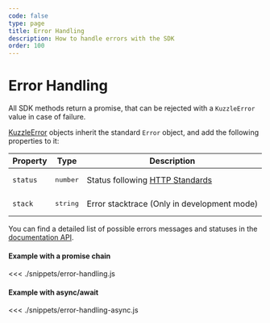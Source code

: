 ```yaml
---
code: false
type: page
title: Error Handling
description: How to handle errors with the SDK
order: 100
---
```


# Error Handling

All SDK methods return a promise, that can be rejected with a `KuzzleError` value in case of failure.

[KuzzleError](/sdk/js/7/core-classes/kuzzle-error/introduction) objects inherit the standard `Error` object, and add the following properties to it:

| Property | Type              | Description                                                                                |
| -------- | ----------------- | ------------------------------------------------------------------------------------------ |
| `status` | <pre>number</pre> | Status following [HTTP Standards](https://en.wikipedia.org/wiki/List_of_HTTP_status_codes) |
| `stack`  | <pre>string</pre> | Error stacktrace (Only in development mode)                                                |

You can find a detailed list of possible errors messages and statuses in the [documentation API](/core/2/api/essentials/errors).

#### Example with a promise chain

<<< ./snippets/error-handling.js

#### Example with async/await

<<< ./snippets/error-handling-async.js
